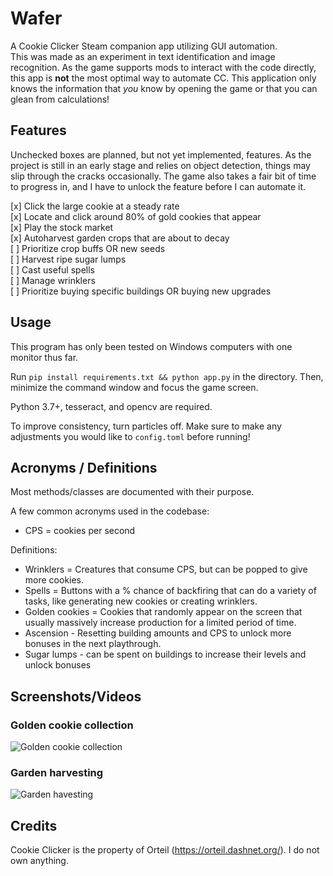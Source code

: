 # Wafer

A Cookie Clicker Steam companion app utilizing GUI automation.  
This was made as an experiment in text identification and image recognition. As the game supports
mods to interact with the code directly, this app is **not** the most optimal way to automate
CC. This application only knows the information that *you* know by opening the game or that you can glean from calculations!

## Features

Unchecked boxes are planned, but not yet implemented, features. As the project is still in an early stage and relies on object detection, things may slip through the cracks occasionally. The game also takes a fair bit of time to progress in, and I have to unlock the feature before I can automate it.


[x] Click the large cookie at a steady rate  
[x] Locate and click around 80% of gold cookies that appear  
[x] Play the stock market  
[x] Autoharvest garden crops that are about to decay  
[ ] Prioritize crop buffs OR new seeds  
[ ] Harvest ripe sugar lumps  
[ ] Cast useful spells  
[ ] Manage wrinklers  
[ ] Prioritize buying specific buildings OR buying new upgrades  

## Usage

This program has only been tested on Windows computers with one monitor thus far.

Run
`pip install requirements.txt && python app.py` in the directory.
Then, minimize the command window and focus the game screen.

Python 3.7+, tesseract, and opencv are required.

To improve consistency, turn particles off. Make sure to make any adjustments
you would like to `config.toml` before running!

## Acronyms / Definitions
Most methods/classes are documented with their purpose.

A few common acronyms used in the codebase:
- CPS = cookies per second

Definitions:
- Wrinklers = Creatures that consume CPS, but can be popped to give more cookies.
- Spells = Buttons with a % chance of backfiring that can do a variety of tasks,
like generating new cookies or creating wrinklers.
- Golden cookies = Cookies that randomly appear on the screen that usually massively
increase production for a limited period of time.
- Ascension - Resetting building amounts and CPS to unlock more bonuses in the next playthrough.
- Sugar lumps - can be spent on buildings to increase their levels and unlock bonuses

## Screenshots/Videos
### Golden cookie collection
![Golden cookie collection](demo/goldenCookieDemo.gif)

### Garden harvesting
![Garden havesting](demo/gardenDemo.gif)

## Credits

Cookie Clicker is the property of Orteil (https://orteil.dashnet.org/). I do not own anything.
